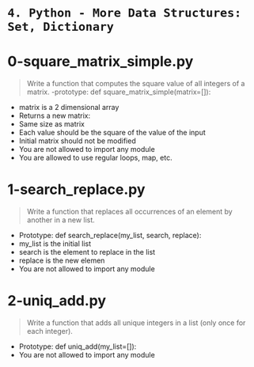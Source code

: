 # ```4. Python - More Data Structures: Set, Dictionary```

# 0-square_matrix_simple.py

> Write a function that computes the square value of all integers of a matrix.
-prototype: def square_matrix_simple(matrix=[]):
- matrix is a 2 dimensional array
- Returns a new matrix:
- Same size as matrix
- Each value should be the square of the value of the input
- Initial matrix should not be modified
- You are not allowed to import any module
- You are allowed to use regular loops, map, etc.

# 1-search_replace.py
 > Write a function that replaces all occurrences of an element by another in a new list.
 - Prototype: def search_replace(my_list, search, replace):
 - my_list is the initial list
 - search is the element to replace in the list
 - replace is the new elemen
 - You are not allowed to import any module

# 2-uniq_add.py
  > Write a function that adds all unique integers in a list (only once for each integer).
  - Prototype: def uniq_add(my_list=[]):
  - You are not allowed to import any module
